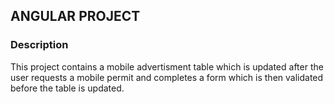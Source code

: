 ## ANGULAR PROJECT

### Description
This project contains a mobile advertisment table which is updated after the user requests a mobile permit and completes a form which is then validated before the table is updated.

